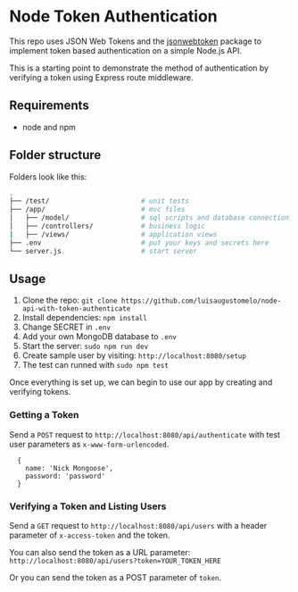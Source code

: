 # Node Token Authentication

This repo uses JSON Web Tokens and the [jsonwebtoken](https://github.com/auth0/node-jsonwebtoken) package to implement token based authentication on a simple Node.js API.

This is a starting point to demonstrate the method of authentication by verifying a token using Express route middleware.

## Requirements

- node and npm


## Folder structure

Folders look like this:

```bash
.
├── /test/                       # unit tests
├── /app/                        # mvc files
│   ├── /model/                  # sql scripts and database connection
│   ├── /controllers/            # business logic
|   ├── /views/                  # application views
├── .env                         # put your keys and secrets here
└── server.js                    # start server
```

## Usage

1. Clone the repo: `git clone https://github.com/luisaugustomelo/node-api-with-token-authenticate`
2. Install dependencies: `npm install`
3. Change SECRET in `.env`
4. Add your own MongoDB database to `.env`
5. Start the server: `sudo npm run dev`
6. Create sample user by visiting: `http://localhost:8080/setup`
7. The test can runned with `sudo npm test`

Once everything is set up, we can begin to use our app by creating and verifying tokens.

### Getting a Token

Send a `POST` request to `http://localhost:8080/api/authenticate` with test user parameters as `x-www-form-urlencoded`.

```
  {
    name: 'Nick Mongoose',
    password: 'password'
  }
```

### Verifying a Token and Listing Users

Send a `GET` request to `http://localhost:8080/api/users` with a header parameter of `x-access-token` and the token.

You can also send the token as a URL parameter: `http://localhost:8080/api/users?token=YOUR_TOKEN_HERE`

Or you can send the token as a POST parameter of `token`.
